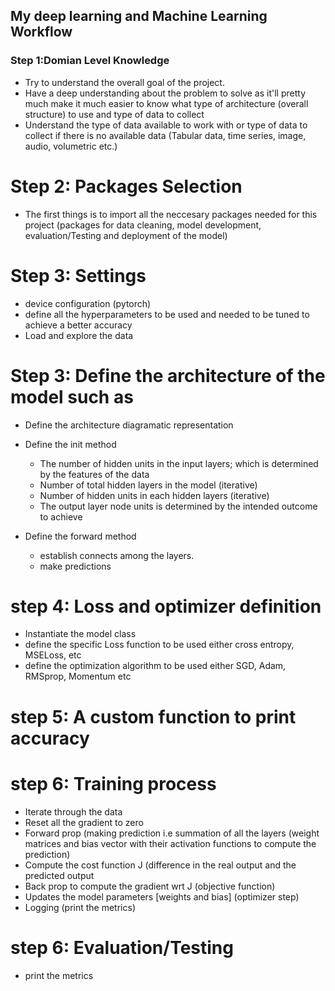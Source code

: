 ## My deep learning and Machine Learning Workflow

### Step 1:Domian Level Knowledge

- Try to understand the overall goal of the project.
- Have a deep understanding about the problem to solve as it'll pretty much make it much easier to know what type of architecture (overall structure) to use and type of data to collect
- Understand the type of data available to work with or type of data to collect if there is no available data (Tabular data, time series, image, audio, volumetric etc.)

# Step 2: Packages Selection

- The first things is to import all the neccesary packages needed for this project (packages for data cleaning, model development, evaluation/Testing and deployment of the model)

# Step 3: Settings

- device configuration (pytorch)
- define all the hyperparameters to be used and needed to be tuned to achieve a better accuracy
- Load and explore the data

# Step 3: Define the architecture of the model such as

- Define the architecture diagramatic representation
- Define the init method

  - The number of hidden units in the input layers; which is determined by the features of the data
  - Number of total hidden layers in the model (iterative)
  - Number of hidden units in each hidden layers (iterative)
  - The output layer node units is determined by the intended outcome to achieve

- Define the forward method
  - establish connects among the layers.
  - make predictions

# step 4: Loss and optimizer definition

- Instantiate the model class
- define the specific Loss function to be used either cross entropy, MSELoss, etc
- define the optimization algorithm to be used either SGD, Adam, RMSprop, Momentum etc

# step 5: A custom function to print accuracy

# step 6: Training process

- Iterate through the data
- Reset all the gradient to zero
- Forward prop (making prediction i.e summation of all the layers (weight matrices and bias vector with their activation functions to compute the prediction)
- Compute the cost function J (difference in the real output and the predicted output
- Back prop to compute the gradient wrt J (objective function)
- Updates the model parameters [weights and bias] (optimizer step)
- Logging (print the metrics)

# step 6: Evaluation/Testing

- print the metrics
